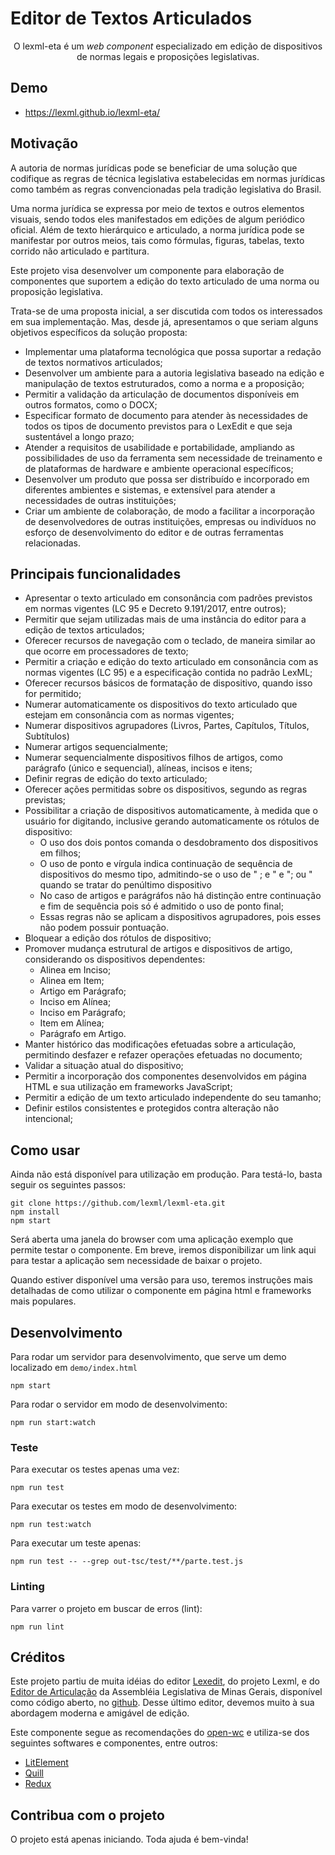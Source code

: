 # Editor de Textos Articulados

<p align="center">O lexml-eta é um <i>web component</i> especializado em edição de dispositivos de normas legais e proposições legislativas.</p>

## Demo


- https://lexml.github.io/lexml-eta/


## Motivação
A autoria de normas jurídicas pode se beneficiar de uma solução que codifique as regras de técnica legislativa estabelecidas em normas jurídicas como também as regras convencionadas pela tradição legislativa do Brasil. 

Uma norma jurídica se expressa por meio de textos e outros elementos visuais, sendo todos eles manifestados em edições de algum periódico oficial. Além de texto hierárquico e articulado, a norma jurídica pode se manifestar por outros meios, tais como fórmulas, figuras, tabelas, texto corrido não articulado e partitura. 

Este projeto visa desenvolver um componente para elaboração de componentes que suportem a edição do texto articulado de uma norma ou proposição legislativa.

Trata-se de uma proposta inicial, a ser discutida com todos os interessados em sua implementação. Mas, desde já, apresentamos o que seriam alguns objetivos específicos da solução proposta:

- Implementar uma plataforma tecnológica que possa suportar a redação de textos normativos articulados; 
- Desenvolver um ambiente para a autoria legislativa baseado na edição e manipulação de textos estruturados, como a norma e a proposição;
- Permitir a validação da articulação de documentos disponíveis em outros formatos, como o DOCX;
- Especificar formato de documento para atender às necessidades de todos os tipos de documento previstos para o LexEdit e que seja sustentável a longo prazo;
- Atender a requisitos de usabilidade e portabilidade, ampliando as possibilidades de uso da ferramenta sem necessidade de treinamento e de plataformas de hardware e ambiente operacional específicos;
- Desenvolver um produto que possa ser distribuído e incorporado em diferentes ambientes e sistemas, e extensível para atender a necessidades de outras instituições;
- Criar um  ambiente de colaboração, de modo a facilitar a incorporação de desenvolvedores de outras instituições, empresas ou indivíduos no esforço de desenvolvimento do editor e de outras ferramentas relacionadas.

## Principais funcionalidades

- Apresentar o texto articulado em consonância com padrões previstos em normas vigentes (LC 95 e Decreto 9.191/2017, entre outros);
- Permitir que sejam utilizadas mais de uma instância do editor para a edição de textos articulados;
- Oferecer recursos de navegação com o teclado, de maneira similar ao que ocorre em processadores de texto;
- Permitir a criação e edição do texto articulado em consonância com as normas vigentes (LC 95) e a especificação contida no padrão LexML;
- Oferecer recursos básicos de formatação de dispositivo, quando isso for permitido;
- Numerar automaticamente os dispositivos do texto articulado que estejam em consonância com as normas vigentes;
- Numerar dispositivos agrupadores (Livros, Partes, Capítulos, Títulos, Subtítulos)
- Numerar artigos sequencialmente;
- Numerar sequencialmente dispositivos filhos de artigos, como parágrafo (único e sequencial), alíneas, incisos e itens;
- Definir regras de edição do texto articulado;
- Oferecer ações permitidas sobre os dispositivos, segundo as regras previstas; 
- Possibilitar a criação de dispositivos automaticamente, à medida que o usuário for digitando, inclusive gerando automaticamente os rótulos de dispositivo:
  - O uso dos dois pontos comanda o desdobramento dos dispositivos em filhos;
  - O uso de ponto e vírgula indica continuação de sequência de dispositivos do mesmo tipo, admitindo-se o uso de " ; e " e "; ou " quando se tratar do penúltimo dispositivo
  - No caso de artigos e parágráfos não há distinção entre continuação e fim de sequência pois só é admitido o uso de ponto final;
  - Essas regras não se aplicam a dispositivos agrupadores, pois esses não podem possuir pontuação.
- Bloquear a edição dos rótulos de dispositivo;
- Promover mudança estrutural de artigos e dispositivos de artigo, considerando os dispositivos dependentes:
  - Alinea em Inciso;
  - Alinea em Item;
  - Artigo em Parágrafo;
  - Inciso em Alínea;
  - Inciso em Parágrafo;
  - Item em Alínea;
  - Parágrafo em Artigo.
- Manter histórico das modificações efetuadas sobre a articulação, permitindo desfazer e refazer operações efetuadas no documento;
- Validar a situação atual do dispositivo;
- Permitir a incorporação dos componentes desenvolvidos em página HTML e sua utilização em frameworks JavaScript;
- Permitir a edição de um texto articulado independente do seu tamanho;
- Definir estilos consistentes e protegidos contra alteração não intencional;

## Como usar

Ainda não está disponível para utilização em produção. Para testá-lo, basta seguir os seguintes passos:

```
git clone https://github.com/lexml/lexml-eta.git
npm install
npm start
```
Será aberta uma janela do browser com uma aplicação exemplo que permite testar o componente. Em breve, iremos disponibilizar um link aqui para testar a aplicação sem necessidade de baixar o projeto.

Quando estiver disponível uma versão para uso, teremos instruções mais detalhadas de como utilizar o componente em página html e frameworks mais populares. 

## Desenvolvimento

Para rodar um servidor para desenvolvimento, que serve um demo localizado em `demo/index.html`

```
npm start
```

Para rodar o servidor em modo de desenvolvimento:

```
npm run start:watch

```
### Teste

Para executar os testes apenas uma vez:

```
npm run test

```

Para executar os testes em modo de desenvolvimento:

```
npm run test:watch

```

Para executar um teste apenas:

```
npm run test -- --grep out-tsc/test/**/parte.test.js
```

### Linting

Para varrer o projeto em buscar de erros (lint):

```
npm run lint
```

## Créditos

Este projeto partiu de muita idéias do editor [Lexedit](https://legis.senado.leg.br/lexedit/), do projeto Lexml, e do [Editor de Articulação](https://github.com/silegis-mg/editor-articulacao) da Assembléia Legislativa de Minas Gerais, disponível como código aberto, no [github]( https://github.com/silegis-mg/editor-articulacao). Desse último editor, devemos muito à sua abordagem moderna e amigável de edição.

Este componente segue as recomendações do [open-wc](https://github.com/open-wc/open-wc) e utiliza-se dos seguintes softwares e componentes, entre outros:

- [LitElement](https://lit-element.polymer-project.org/) 
- [Quill](https://quilljs.com/docs/quickstart/)
- [Redux](https://redux.js.org/)


## Contribua com o projeto
O projeto está apenas iniciando. Toda ajuda é bem-vinda!

